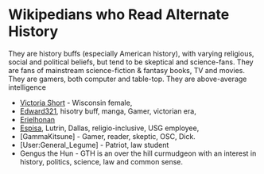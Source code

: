 # Wikipedians who Read Alternate History

They are history buffs (especially American history), with varying religious, social and political beliefs, but tend to be skeptical and science-fans. They are fans of mainstream science-fiction & fantasy books, TV and movies. They are gamers, both computer and table-top. They are above-average intelligence


* [Victoria Short](https://en.wikipedia.org/wiki/User:Ealdgyth) - Wisconsin female,
* [Edward321](https://en.wikipedia.org/wiki/User:Edward321), hisotry buff, manga, Gamer, victorian era,
* [Erielhonan](https://en.wikipedia.org/wiki/User:Erielhonan/Stuff)
* [Espisa](https://en.wikipedia.org/wiki/User:Espia), Lutrin, Dallas, religio-inclusive, USG employee,
* [GammaKitsune] - Gamer, reader, skeptic, OSC, Dick.
* [User:General_Legume] - Patriot, law student
* Gengus the Hun - GTH is an over the hill curmudgeon with an interest in history, politics, science, law and common sense.
